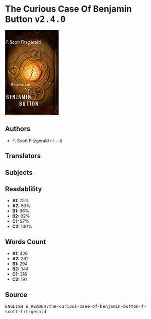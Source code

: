 # The Curious Case Of Benjamin Button <kbd>v2.4.0</kbd>

![](./cover.medium.jpg "")

## Authors


 - F. Scott Fitzgerald <small>(-1 - -1)</small>

## Translators



## Subjects



## Readablility


 - **A1:** 75%
 - **A2:** 80%
 - **B1:** 86%
 - **B2:** 92%
 - **C1:** 97%
 - **C2:** 100%

## Words Count


 - **A1:** 426
 - **A2:** 262
 - **B1:** 294
 - **B2:** 344
 - **C1:** 316
 - **C2:** 191

## Source


<kbd>ENGLISH_E_READER:the-curious-case-of-benjamin-button-f-scott-fitzgerald</kbd>
